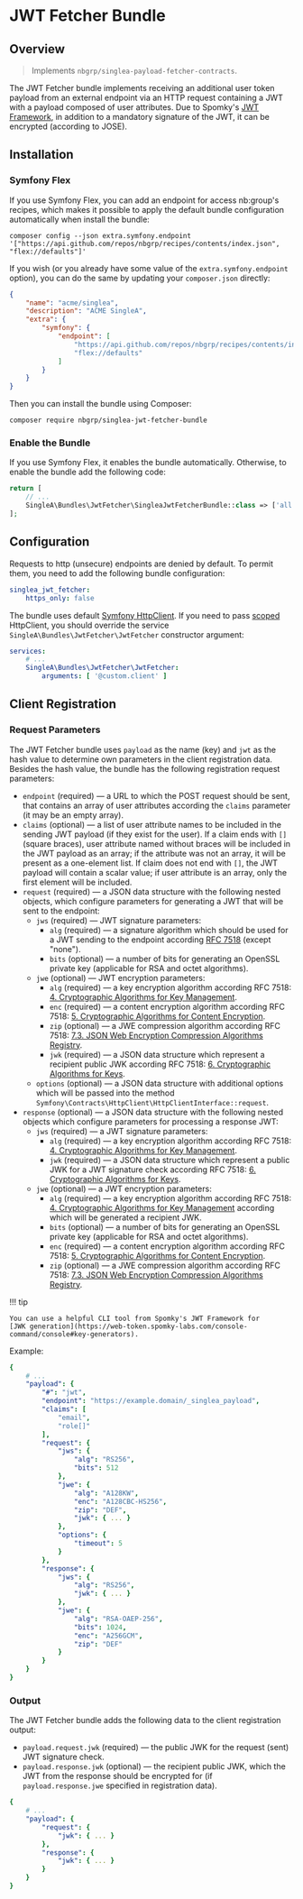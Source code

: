 # JWT Fetcher Bundle

## Overview

> Implements `nbgrp/singlea-payload-fetcher-contracts`.

The JWT Fetcher bundle implements receiving an additional user token payload from an external
endpoint via an HTTP request containing a JWT with a payload composed of user attributes. Due to
Spomky's [JWT Framework](https://github.com/web-token/jwt-framework/), in addition to a mandatory
signature of the JWT, it can be encrypted (according to JOSE).

## Installation

### Symfony Flex

If you use Symfony Flex, you can add an endpoint for access nb:group's recipes, which makes it
possible to apply the default bundle configuration automatically when install the bundle:

```
composer config --json extra.symfony.endpoint '["https://api.github.com/repos/nbgrp/recipes/contents/index.json", "flex://defaults"]'
```

If you wish (or you already have some value of the `extra.symfony.endpoint` option), you can do the
same by updating your `composer.json` directly:

``` json title="composer.json"
{
    "name": "acme/singlea",
    "description": "ACME SingleA",
    "extra": {
        "symfony": {
            "endpoint": [
                "https://api.github.com/repos/nbgrp/recipes/contents/index.json",
                "flex://defaults"
            ]
        }
    }
}
```

Then you can install the bundle using Composer:

```
composer require nbgrp/singlea-jwt-fetcher-bundle
```

### Enable the Bundle

If you use Symfony Flex, it enables the bundle automatically. Otherwise, to enable the bundle add
the following code:

``` php title="config/bundles.php"
return [
    // ...
    SingleA\Bundles\JwtFetcher\SingleaJwtFetcherBundle::class => ['all' => true],
];
```

## Configuration

Requests to http (unsecure) endpoints are denied by default. To permit them, you need to add the
following bundle configuration:

``` yaml title="config/packages/singlea_jwt_fetcher.yaml"
singlea_jwt_fetcher:
    https_only: false
```

The bundle uses default [Symfony HttpClient](https://symfony.com/doc/current/http_client.html). If
you need to pass [scoped](https://symfony.com/doc/current/http_client.html#scoping-client)
HttpClient, you should override the service `SingleA\Bundles\JwtFetcher\JwtFetcher` constructor
argument:

``` yaml title="services.yaml"
services:
    # ...
    SingleA\Bundles\JwtFetcher\JwtFetcher:
        arguments: [ '@custom.client' ]

```

## Client Registration

### Request Parameters

The JWT Fetcher bundle uses `payload` as the name (key) and `jwt` as the hash value to determine own
parameters in the client registration data. Besides the hash value, the bundle has the following
registration request parameters:

* `endpoint` (required) — a URL to which the POST request should be sent, that contains an array of
  user attributes according the `claims` parameter (it may be an empty array).
* `claims` (optional) — a list of user attribute names to be included in the sending JWT payload (if
  they exist for the user). If a claim ends with `[]` (square braces), user attribute named without
  braces will be included in the JWT payload as an array; if the attribute was not an array, it will
  be present as a one-element list. If claim does not end with `[]`, the JWT payload will contain a
  scalar value; if user attribute is an array, only the first element will be included.
* `request` (required) — a JSON data structure with the following nested objects, which configure
  parameters for generating a JWT that will be sent to the endpoint:
    * `jws` (required) — JWT signature parameters:
        * `alg` (required) — a signature algorithm which should be used for a JWT sending to the
          endpoint according [RFC 7518](https://www.rfc-editor.org/rfc/rfc7518.html#section-3.1)
          (except "none").
        * `bits` (optional) — a number of bits for generating an OpenSSL private key (applicable for
          RSA and octet algorithms).
    * `jwe` (optional) — JWT encryption parameters:
        * `alg` (required) — a key encryption algorithm according RFC 7518:
          [4. Cryptographic Algorithms for Key Management](https://www.rfc-editor.org/rfc/rfc7518.html#section-4).
        * `enc` (required) — a content encryption algorithm according RFC 7518:
          [5. Cryptographic Algorithms for Content Encryption](https://www.rfc-editor.org/rfc/rfc7518.html#section-5).
        * `zip` (optional) — a JWE compression algorithm according RFC 7518:
          [7.3. JSON Web Encryption Compression Algorithms Registry](https://www.rfc-editor.org/rfc/rfc7518.html#section-7.3).
        * `jwk` (required) — a JSON data structure which represent a recipient public JWK according
          RFC 7518:
          [6. Cryptographic Algorithms for Keys](https://www.rfc-editor.org/rfc/rfc7518.html#section-6).
    * `options` (optional) — a JSON data structure with additional options which will be passed into
      the method `Symfony\Contracts\HttpClient\HttpClientInterface::request`.
* `response` (optional) — a JSON data structure with the following nested objects which configure
  parameters for processing a response JWT:
    * `jws` (required) — a JWT signature parameters:
        * `alg` (required) — a key encryption algorithm according RFC 7518:
          [4. Cryptographic Algorithms for Key Management](https://www.rfc-editor.org/rfc/rfc7518.html#section-4).
        * `jwk` (required) — a JSON data structure which represent a public JWK for a JWT signature
          check according RFC 7518:
          [6. Cryptographic Algorithms for Keys](https://www.rfc-editor.org/rfc/rfc7518.html#section-6).
    * `jwe` (optional) — a JWT encryption parameters:
        * `alg` (required) — a key encryption algorithm according RFC 7518:
          [4. Cryptographic Algorithms for Key Management](https://www.rfc-editor.org/rfc/rfc7518.html#section-4)
          according which will be generated a recipient JWK.
        * `bits` (optional) — a number of bits for generating an OpenSSL private key (applicable for
          RSA and octet algorithms).
        * `enc` (required) — a content encryption algorithm according RFC 7518:
          [5. Cryptographic Algorithms for Content Encryption](https://www.rfc-editor.org/rfc/rfc7518.html#section-5).
        * `zip` (optional) — a JWE compression algorithm according RFC 7518:
          [7.3. JSON Web Encryption Compression Algorithms Registry](https://www.rfc-editor.org/rfc/rfc7518.html#section-7.3).

!!! tip

    You can use a helpful CLI tool from Spomky's JWT Framework for
    [JWK generation](https://web-token.spomky-labs.com/console-command/console#key-generators).

Example:

``` yaml
{
    # ...
    "payload": {
        "#": "jwt",
        "endpoint": "https://example.domain/_singlea_payload",
        "claims": [
            "email",
            "role[]"
        ],
        "request": {
            "jws": {
                "alg": "RS256",
                "bits": 512
            },
            "jwe": {
                "alg": "A128KW",
                "enc": "A128CBC-HS256",
                "zip": "DEF",
                "jwk": { ... }
            },
            "options": {
                "timeout": 5
            }
        },
        "response": {
            "jws": {
                "alg": "RS256",
                "jwk": { ... }
            },
            "jwe": {
                "alg": "RSA-OAEP-256",
                "bits": 1024,
                "enc": "A256GCM",
                "zip": "DEF"
            }
        }
    }
}
```

### Output

The JWT Fetcher bundle adds the following data to the client registration output:

* `payload.request.jwk` (required) — the public JWK for the request (sent) JWT signature check.
* `payload.response.jwk` (optional) — the recipient public JWK, which the JWT from the response
  should be encrypted for (if `payload.response.jwe` specified in registration data).

``` yaml
{
    # ...
    "payload": {
        "request": {
            "jwk": { ... }
        },
        "response": {
            "jwk": { ... }
        }
    }
}
```
